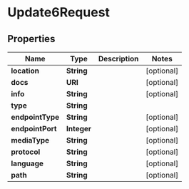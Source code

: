 

# Update6Request


## Properties

| Name | Type | Description | Notes |
|------------ | ------------- | ------------- | -------------|
|**location** | **String** |  |  [optional] |
|**docs** | **URI** |  |  [optional] |
|**info** | **String** |  |  [optional] |
|**type** | **String** |  |  |
|**endpointType** | **String** |  |  [optional] |
|**endpointPort** | **Integer** |  |  [optional] |
|**mediaType** | **String** |  |  [optional] |
|**protocol** | **String** |  |  [optional] |
|**language** | **String** |  |  [optional] |
|**path** | **String** |  |  [optional] |



